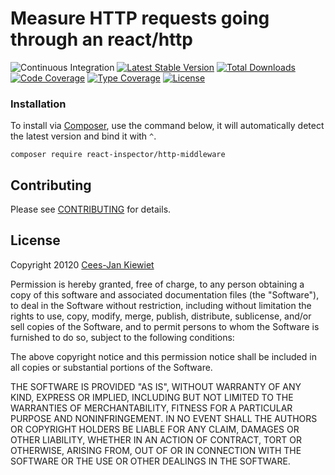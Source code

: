 # Measure HTTP requests going through an react/http

![Continuous Integration](https://github.com/reactphp-inspector/http-middleware/workflows/Continuous%20Integration/badge.svg)
[![Latest Stable Version](https://poser.pugx.org/react-inspector/http-middleware/v/stable.png)](https://packagist.org/packages/react-inspector/http-middleware)
[![Total Downloads](https://poser.pugx.org/react-inspector/http-middleware/downloads.png)](https://packagist.org/packages/react-inspector/http-middleware/stats)
[![Code Coverage](https://scrutinizer-ci.com/g/reactphp-inspector/http-middleware/badges/coverage.png?b=master)](https://scrutinizer-ci.com/g/reactphp-inspector/http-middleware/?branch=master)
[![Type Coverage](https://shepherd.dev/github/reactphp-inspector/http-middleware/coverage.svg)](https://shepherd.dev/github/reactphp-inspector/http-middleware)
[![License](https://poser.pugx.org/react-inspector/http-middleware/license.png)](https://packagist.org/packages/react-inspector/http-middleware)

### Installation ###

To install via [Composer](http://getcomposer.org/), use the command below, it will automatically detect the latest version and bind it with `^`.

```
composer require react-inspector/http-middleware 
```

## Contributing ##

Please see [CONTRIBUTING](CONTRIBUTING.md) for details.

## License ##

Copyright 20120 [Cees-Jan Kiewiet](http://wyrihaximus.net/)

Permission is hereby granted, free of charge, to any person
obtaining a copy of this software and associated documentation
files (the "Software"), to deal in the Software without
restriction, including without limitation the rights to use,
copy, modify, merge, publish, distribute, sublicense, and/or sell
copies of the Software, and to permit persons to whom the
Software is furnished to do so, subject to the following
conditions:

The above copyright notice and this permission notice shall be
included in all copies or substantial portions of the Software.

THE SOFTWARE IS PROVIDED "AS IS", WITHOUT WARRANTY OF ANY KIND,
EXPRESS OR IMPLIED, INCLUDING BUT NOT LIMITED TO THE WARRANTIES
OF MERCHANTABILITY, FITNESS FOR A PARTICULAR PURPOSE AND
NONINFRINGEMENT. IN NO EVENT SHALL THE AUTHORS OR COPYRIGHT
HOLDERS BE LIABLE FOR ANY CLAIM, DAMAGES OR OTHER LIABILITY,
WHETHER IN AN ACTION OF CONTRACT, TORT OR OTHERWISE, ARISING
FROM, OUT OF OR IN CONNECTION WITH THE SOFTWARE OR THE USE OR
OTHER DEALINGS IN THE SOFTWARE.
